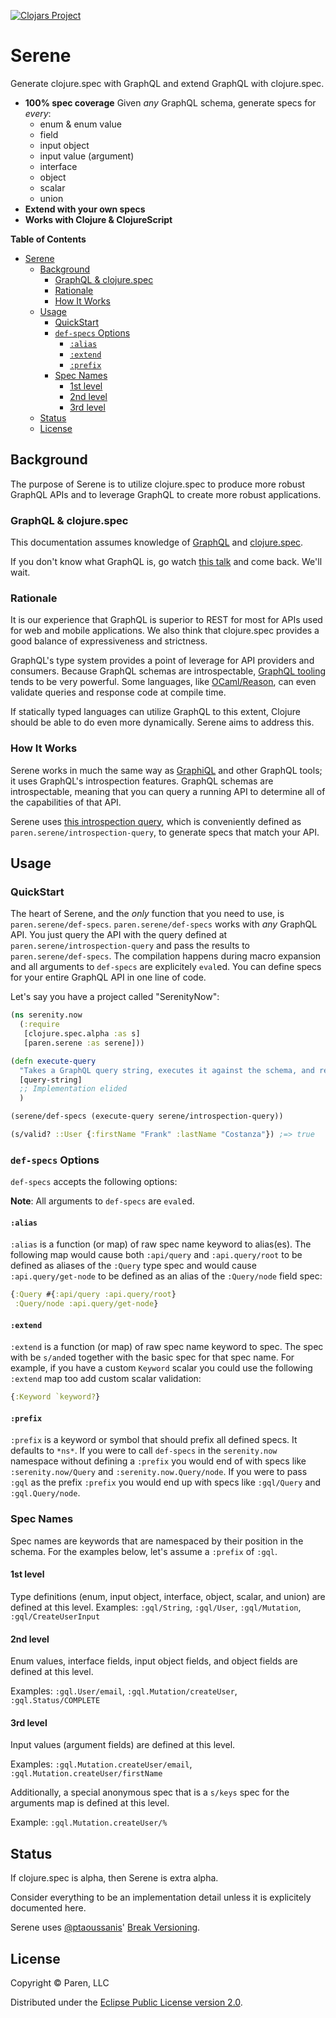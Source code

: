 [![Clojars Project](https://img.shields.io/clojars/v/com.paren/serene.svg)](https://clojars.org/com.paren/serene)

# Serene

Generate clojure.spec with GraphQL and extend GraphQL with clojure.spec.

* **100% spec coverage** Given _any_ GraphQL schema, generate specs for _every_:
  * enum & enum value
  * field 
  * input object
  * input value (argument)
  * interface
  * object
  * scalar
  * union
* **Extend with your own specs**
* **Works with Clojure & ClojureScript**

<!-- markdown-toc start - Don't edit this section. Run M-x markdown-toc-refresh-toc -->
**Table of Contents**

- [Serene](#serene)
    - [Background](#background)
        - [GraphQL & clojure.spec](#graphql--clojurespec)
        - [Rationale](#rationale)
        - [How It Works](#how-it-works)
    - [Usage](#usage)
        - [QuickStart](#quickstart)
        - [`def-specs` Options](#def-specs-options)
            - [`:alias`](#alias)
            - [`:extend`](#extend)
            - [`:prefix`](#prefix)
        - [Spec Names](#spec-names)
            - [1st level](#1st-level)
            - [2nd level](#2nd-level)
            - [3rd level](#3rd-level)
    - [Status](#status)
    - [License](#license)

<!-- markdown-toc end -->

## Background
The purpose of Serene is to utilize clojure.spec to produce more robust GraphQL APIs and to leverage GraphQL to create more robust applications. 

### GraphQL & clojure.spec

This documentation assumes knowledge of [GraphQL](https://graphql.org/) and [clojure.spec](https://clojure.org/about/spec).

If you don't know what GraphQL is, go watch [this talk](https://www.youtube.com/watch?v=sFUd-CtnJv8) and come back. We'll wait.



### Rationale

It is our experience that GraphQL is superior to REST for most for APIs used for web and mobile applications. We also think that clojure.spec provides a good balance of expressiveness and strictness. 

GraphQL's type system provides a point of leverage for API providers and consumers. 
Because GraphQL schemas are introspectable, [GraphQL tooling](https://github.com/chentsulin/awesome-graphql#tools) tends to be very powerful. 
Some languages, like [OCaml/Reason](https://github.com/mhallin/graphql_ppx), can even validate queries and response code at compile time.

If statically typed languages can utilize GraphQL to this extent, Clojure should be able to do even more dynamically. Serene aims to address this.

### How It Works

Serene works in much the same way as [GraphiQL](https://github.com/graphql/graphiql) and other GraphQL tools; it uses GraphQL's introspection features. 
GraphQL schemas are introspectable, meaning that you can query a running API to determine all of the capabilities of that API.

Serene uses [this introspection query](https://github.com/paren-com/serene/blob/master/resources/main/paren/serene/IntrospectionQuery.graphql), which is conveniently defined as `paren.serene/introspection-query`, to generate specs that match your API.

## Usage


### QuickStart

The heart of Serene, and the *only* function that you need to use, is `paren.serene/def-specs`. 
`paren.serene/def-specs` works with *any* GraphQL API. 
You just query the API with the query defined at `paren.serene/introspection-query` and pass the results to `paren.serene/def-specs`.
The compilation happens during macro expansion and all arguments to `def-specs` are explicitely `eval`ed. 
You can define specs for your entire GraphQL API in one line of code.

Let's say you have a project called "SerenityNow":

```clojure
(ns serenity.now
  (:require
   [clojure.spec.alpha :as s]
   [paren.serene :as serene]))

(defn execute-query
  "Takes a GraphQL query string, executes it against the schema, and returns the results."
  [query-string]
  ;; Implementation elided
  )

(serene/def-specs (execute-query serene/introspection-query))

(s/valid? ::User {:firstName "Frank" :lastName "Costanza"}) ;=> true

```

### `def-specs` Options

`def-specs` accepts the following options:

**Note**: All arguments to `def-specs` are `eval`ed.

#### `:alias`

`:alias` is a function (or map) of raw spec name keyword to alias(es). 
The following map would cause both `:api/query` and `:api.query/root` to be defined as aliases of the `:Query` type spec and would cause `:api.query/get-node` to be defined as an alias of the `:Query/node` field spec:

```clojure
{:Query #{:api/query :api.query/root}
 :Query/node :api.query/get-node}
 ```

#### `:extend`

`:extend` is a function (or map) of raw spec name keyword to spec. The spec with be `s/and`ed together with the basic spec for that spec name.
For example, if you have a custom `Keyword` scalar you could use the following `:extend` map too add custom scalar validation:

```clojure
{:Keyword `keyword?}
```

#### `:prefix`
`:prefix` is a keyword or symbol that should prefix all defined specs. It defaults to `*ns*`. If you were to call `def-specs` in the `serenity.now` namespace without defining a `:prefix` you would end of with specs like `:serenity.now/Query` and `:serenity.now.Query/node`. If you were to pass `:gql` as the prefix `:prefix` you would end up with specs like `:gql/Query` and `:gql.Query/node`.

### Spec Names

Spec names are keywords that are namespaced by their position in the schema. For the examples below, let's assume a `:prefix` of `:gql`.

#### 1st level

Type definitions (enum, input object, interface, object, scalar, and union) are defined at this level.
Examples: `:gql/String`, `:gql/User`, `:gql/Mutation`, `:gql/CreateUserInput`

#### 2nd level

Enum values, interface fields, input object fields, and object fields are defined at this level. 

Examples: `:gql.User/email`, `:gql.Mutation/createUser`, `:gql.Status/COMPLETE`

#### 3rd level

Input values (argument fields) are defined at this level.

Examples: `:gql.Mutation.createUser/email`, `:gql.Mutation.createUser/firstName`

Additionally, a special anonymous spec that is a `s/keys` spec for the arguments map is defined at this level.

Example: `:gql.Mutation.createUser/%`

## Status

If clojure.spec is alpha, then Serene is extra alpha.

Consider everything to be an implementation detail unless it is explicitely documented here.

Serene uses [@ptaoussanis](https://github.com/ptaoussanis)' [Break Versioning](https://github.com/ptaoussanis/encore/blob/master/BREAK-VERSIONING.md).

## License

Copyright © Paren, LLC

Distributed under the [Eclipse Public License version 2.0](http://www.eclipse.org/legal/epl-v20.html).
